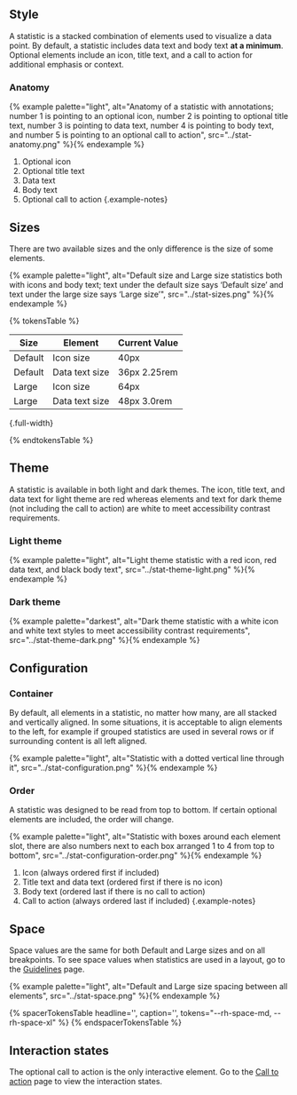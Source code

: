 
## Style
A statistic is a stacked combination of elements used to visualize a data point. 
By default, a statistic includes data text and body text **at a minimum**. 
Optional elements include an icon, title text, and a call to action for 
additional emphasis or context.



### Anatomy
{% example palette="light",
           alt="Anatomy of a statistic with annotations; number 1 is pointing to an optional icon, number 2 is pointing to optional title text, number 3 is pointing to data text, number 4 is pointing to body text, and number 5 is pointing to an optional call to action",
           src="../stat-anatomy.png" %}{% endexample %}

1. Optional icon
2. Optional title text
3. Data text
4. Body text
5. Optional call to action
{.example-notes}

## Sizes
There are two available sizes and the only difference is the size of some 
elements.

{% example palette="light",
           alt="Default size and Large size statistics both with icons and body text; text under the default size says ‘Default size’ and text under the large size says ‘Large size’",
           src="../stat-sizes.png" %}{% endexample %}

{% tokensTable %}

| Size    | Element        | Current Value |
| ------- | -------------- | ------------- |
| Default | Icon size      | 40px          |
| Default | Data text size | 36px  2.25rem |
| Large   | Icon size      | 64px          |
| Large   | Data text size | 48px  3.0rem  |

{.full-width}

{% endtokensTable %}

## Theme

A statistic is available in both light and dark themes. The icon, title text, 
and data text for light theme are red whereas elements and text for dark theme 
(not including the call to action) are white to meet accessibility contrast 
requirements.

### Light theme

{% example
   palette="light",
   alt="Light theme statistic with a red icon, red data text, and black body text",
   src="../stat-theme-light.png" %}{% endexample %}

### Dark theme

{% example
   palette="darkest",
   alt="Dark theme statistic with a white icon and white text styles to meet accessibility contrast requirements",
   src="../stat-theme-dark.png" %}{% endexample %}

## Configuration
### Container

By default, all elements in a statistic, no matter how many, are all stacked and 
vertically aligned. In some situations, it is acceptable to align elements to 
the left, for example if grouped statistics are used in several rows or if 
surrounding content is all left aligned.

{% example
  palette="light",
  alt="Statistic with a dotted vertical line through it",
  src="../stat-configuration.png" %}{% endexample %}

### Order
A statistic was designed to be read from top to bottom. If certain optional 
elements are included, the order will change.

{% example
  palette="light",
  alt="Statistic with boxes around each element slot, there are also numbers next to each box arranged 1 to 4 from top to bottom",
  src="../stat-configuration-order.png" %}{% endexample %}

1. Icon (always ordered first if included)
2. Title text and data text (ordered first if there is no icon)
3. Body text (ordered last if there is no call to action)
4. Call to action (always ordered last if included)
{.example-notes}

## Space
Space values are the same for both Default and Large sizes and on all
breakpoints. To see space values when statistics are used in a layout,
go to the [Guidelines](../guidelines) page.

{% example 
  palette="light",
  alt="Default and Large size spacing between all elements",
  src="../stat-space.png" %}{% endexample %}

{% spacerTokensTable 
    headline='',
    caption='',
    tokens="--rh-space-md, --rh-space-xl" %}
{% endspacerTokensTable %}

## Interaction states
The optional call to action is the only interactive element. Go to the
[Call to action](../../call-to-action) page to view the interaction
states.

